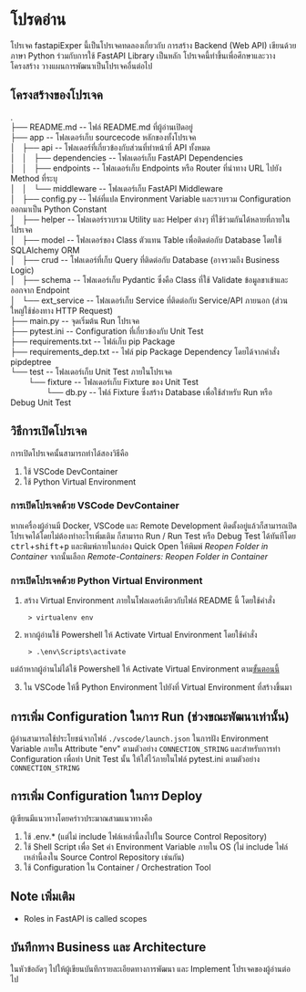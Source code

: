 # โปรดอ่าน

โปรเจค fastapiExper นี้เป็นโปรเจคทดลองเกี่ยวกับ การสร้าง Backend (Web API) เขียนด้วยภาษา Python ร่วมกับการใช้ FastAPI Library เป็นหลัก โปรเจคนี้ทำขึ้นเพื่อศึกษาและวางโครงสร้าง วางแผนการพัฒนาเป็นโปรเจคอื่นต่อไป

## โครงสร้างของโปรเจค

.  
├── README.md -- ไฟล์ README.md ที่ผู้อ่านเปิดอยู่  
├── app -- โฟลเดอร์เก็บ sourcecode หลักของทั้งโปรเจค  
│   ├── api -- โฟลเดอร์ที่เกี่ยวข้องกับส่วนที่ทำหน้าที่ API ทั้งหมด  
│   │   ├── dependencies -- โฟลเดอร์เก็บ FastAPI Dependencies  
│   │   ├── endpoints -- โฟลเดอร์เก็บ Endpoints หรือ Router ที่นำทาง URL ไปยัง Method ที่ระบุ  
│   │   └── middleware -- โฟลเดอร์เก็บ FastAPI Middleware  
│   ├── config.py -- ไฟล์ที่แปล Environment Variable และรวบรวม Configuration ออกมาเป็น Python Constant  
│   ├── helper -- โฟลเดอร์รวบรวม Utility และ Helper ต่างๆ ที่ใช้ร่วมกันได้หลายที่ภายในโปรเจค  
│   ├── model -- โฟลเดอร์ของ Class ตัวแทน Table เพื่อติดต่อกับ Database โดยใช้ SQLAlchemy ORM  
│   ├── crud -- โฟลเดอร์ที่เก็บ Query ที่ติดต่อกับ Database (อาจรวมถึง Business Logic)  
│   ├── schema -- โฟลเดอร์เก็บ Pydantic ซึ่งคือ Class ที่ใช้ Validate ข้อมูลขาเข้าและออกจาก Endpoint  
│   └── ext_service -- โฟลเดอร์เก็บ Service ที่ติดต่อกับ Service/API ภายนอก (ส่วนใหญ่ใช้ช่องทาง HTTP Request)  
├── main.py -- จุดเริ่มต้น Run โปรเจค  
├── pytest.ini -- Configuration ที่เกี่ยวข้องกับ Unit Test  
├── requirements.txt -- ไฟล์เก็บ pip Package  
├── requirements_dep.txt -- ไฟล์ pip Package Dependency โดยได้จากคำสั่ง pipdeptree  
└── test -- โฟลเดอร์เก็บ Unit Test ภายในโปรเจค  
&nbsp;&nbsp;&nbsp;&nbsp;&nbsp;&nbsp;&nbsp;&nbsp;└── fixture -- โฟลเดอร์เก็บ Fixture ของ Unit Test  
&nbsp;&nbsp;&nbsp;&nbsp;&nbsp;&nbsp;&nbsp;&nbsp;&nbsp;&nbsp;&nbsp;&nbsp;&nbsp;&nbsp;&nbsp;&nbsp;└── db.py -- ไฟล์ Fixture ซึ่งสร้าง Database เพื่อใช้สำหรับ Run หรือ Debug Unit Test  

## วิธีการเปิดโปรเจค

การเปิดโปรเจคนั้นสามารถทำได้สองวิธีคือ
  1. ใช้ VSCode DevContainer
  2. ใช้ Python Virtual Environment

### การเปิดโปรเจคด้วย VSCode DevContainer

หากเครื่องผู้อ่านมี Docker, VSCode และ Remote Development ติดตั้งอยู่แล้วก็สามารถเปิดโปรเจคได้โดยไม่ต้องทำอะไรเพิ่มเติม ก็สามารถ Run / Run Test หรือ Debug Test ได้ทันทีโดย <kbd>ctrl</kbd>+<kbd>shift</kbd>+<kbd>p</kbd> และพิมพ์ภายในกล่อง Quick Open ให้พิมพ์ _Reopen Folder in Container_ จากนั้นเลือก _Remote-Containers: Reopen Folder in Container_

### การเปิดโปรเจคด้วย Python Virtual Environment

1. สร้าง Virtual Environment ภายในโฟลเดอร์เดียวกับไฟล์ README นี้ โดยใช้คำสั่ง

        > virtualenv env

2. หากผู้อ่านใช้ Powershell ให้ Activate Virtual Environment โดยใช้คำสั่ง

        > .\env\Scripts\activate

  แต่ถ้าหากผู้อ่านไม่ได้ใช้ Powershell ให้ Activate Virtual Environment ตาม[ขั้นตอนนี้](https://virtualenv.pypa.io/en/latest/user_guide.html)

3. ใน VSCode ให้ชี้ Python Environment ไปยังที่ Virtual Environment ที่สร้างขึ้นมา

## การเพิ่ม Configuration ในการ Run (ช่วงขณะพัฒนาเท่านั้น)

ผู้อ่านสามารถใช้ประโยชน์จากไฟล์ `./vscode/launch.json` ในการฝัง Environment Variable ภายใน Attribute "env" ตามตัวอย่าง `CONNECTION_STRING` และสำหรับการทำ Configuration เพื่อทำ Unit Test นั้น ให้ใส่ไว้ภายในไฟล์ pytest.ini ตามตัวอย่าง `CONNECTION_STRING`

## การเพิ่ม Configuration ในการ Deploy

ผู้เขียนมีแนวทางโดยคร่าวประมาณสามแนวทางคือ

1. ใช้ .env.* (แต่ไม่ include ไฟล์เหล่านี้ลงไปใน Source Control Repository)
2. ใช้ Shell Script เพื่อ Set ค่า Environment Variable ภายใน OS (ไม่ include ไฟล์เหล่านี้ลงใน Source Control Repository เช่นกัน)
3. ใช้ Configuration ใน Container / Orchestration Tool

## Note เพิ่มเติม

- Roles in FastAPI is called scopes

## บันทึกทาง Business และ Architecture

ในหัวข้อถัดๆ ไปให้ผู้เขียนบันทึกรายละเอียดทางการพัฒนา และ Implement โปรเจคของผู้อ่านต่อไป